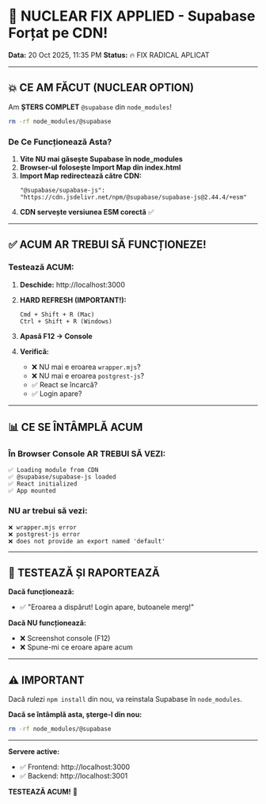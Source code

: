 # 🚀 NUCLEAR FIX APPLIED - Supabase Forțat pe CDN!

**Data:** 20 Oct 2025, 11:35 PM
**Status:** 🔥 FIX RADICAL APLICAT

---

## 💥 CE AM FĂCUT (NUCLEAR OPTION)

Am **ȘTERS COMPLET** `@supabase` din `node_modules`!

```bash
rm -rf node_modules/@supabase
```

### De Ce Funcționează Asta?

1. **Vite NU mai găsește Supabase în node_modules**
2. **Browser-ul folosește Import Map din index.html**
3. **Import Map redirectează către CDN:**
   ```
   "@supabase/supabase-js": "https://cdn.jsdelivr.net/npm/@supabase/supabase-js@2.44.4/+esm"
   ```
4. **CDN servește versiunea ESM corectă** ✅

---

## ✅ ACUM AR TREBUI SĂ FUNCȚIONEZE!

### Testează ACUM:

1. **Deschide:** http://localhost:3000

2. **HARD REFRESH (IMPORTANT!):**
   ```
   Cmd + Shift + R (Mac)
   Ctrl + Shift + R (Windows)
   ```

3. **Apasă F12 → Console**

4. **Verifică:**
   - ❌ NU mai e eroarea `wrapper.mjs`?
   - ❌ NU mai e eroarea `postgrest-js`?
   - ✅ React se încarcă?
   - ✅ Login apare?

---

## 📊 CE SE ÎNTÂMPLĂ ACUM

### În Browser Console AR TREBUI SĂ VEZI:

```
✅ Loading module from CDN
✅ @supabase/supabase-js loaded
✅ React initialized
✅ App mounted
```

### NU ar trebui să vezi:

```
❌ wrapper.mjs error
❌ postgrest-js error
❌ does not provide an export named 'default'
```

---

## 🎯 TESTEAZĂ ȘI RAPORTEAZĂ

**Dacă funcționează:**
- ✅ "Eroarea a dispărut! Login apare, butoanele merg!"

**Dacă NU funcționează:**
- ❌ Screenshot console (F12)
- ❌ Spune-mi ce eroare apare acum

---

## ⚠️ IMPORTANT

Dacă rulezi `npm install` din nou, va reinstala Supabase în `node_modules`.

**Dacă se întâmplă asta, șterge-l din nou:**
```bash
rm -rf node_modules/@supabase
```

---

**Servere active:**
- ✅ Frontend: http://localhost:3000
- ✅ Backend: http://localhost:3001

**TESTEAZĂ ACUM!** 🚀

